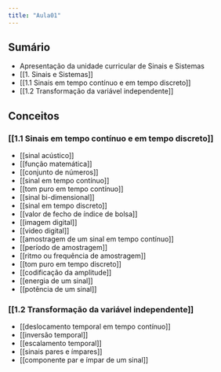 ```yaml
---
title: "Aula01"
---
```



## Sumário

- Apresentação da unidade curricular de Sinais e Sistemas
- [[1. Sinais e Sistemas]]
- [[1.1 Sinais em tempo contínuo e em tempo discreto]]
- [[1.2 Transformação da variável independente]]

## Conceitos

### [[1.1 Sinais em tempo contínuo e em tempo discreto]]
- [[sinal acústico]]
- [[função matemática]]
- [[conjunto de números]]
- [[sinal em tempo contínuo]]
- [[tom puro em tempo contínuo]]
- [[sinal bi-dimensional]]
- [[sinal em tempo discreto]]
- [[valor de fecho de índice de bolsa]]
- [[imagem digital]]
- [[video digital]]
- [[amostragem de um sinal em tempo contínuo]]
- [[período de amostragem]]
- [[ritmo ou frequência de amostragem]]
- [[tom puro em tempo discreto]]
- [[codificação da amplitude]]
- [[energia de um sinal]]
- [[potência de um sinal]]

### [[1.2 Transformação da variável independente]]
- [[deslocamento temporal em tempo contínuo]]
- [[inversão temporal]]
- [[escalamento temporal]]
- [[sinais pares e ímpares]]
- [[componente par e ímpar de um sinal]]

